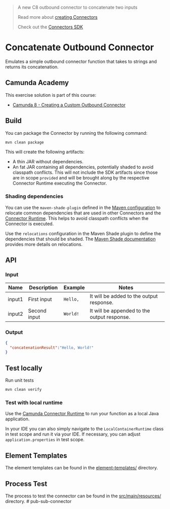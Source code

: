 > A new C8 outbound connector to concatenate two inputs
> 
> Read more about [creating Connectors](https://docs.camunda.io/docs/components/connectors/custom-built-connectors/connector-sdk/#creating-a-custom-connector)
>
> Check out the [Connectors SDK](https://github.com/camunda/connector-sdk)

# Concatenate Outbound Connector

Emulates a simple outbound connector function that takes to strings and returns its concatenation.

## Camunda Academy

This exercise solution is part of this course:

* [Camunda 8 - Creating a Custom Outbound Connector](https://academy.camunda.com/camunda-8-create-custom-connectors/)

## Build

You can package the Connector by running the following command:

```bash
mvn clean package
```

This will create the following artifacts:

- A thin JAR without dependencies.
- An fat JAR containing all dependencies, potentially shaded to avoid classpath conflicts. This will not include the SDK artifacts since those are in scope `provided` and will be brought along by the respective Connector Runtime executing the Connector.

### Shading dependencies

You can use the `maven-shade-plugin` defined in the [Maven configuration](./pom.xml) to relocate common dependencies
that are used in other Connectors and the [Connector Runtime](https://github.com/camunda-community-hub/spring-zeebe/tree/master/connector-runtime#building-connector-runtime-bundles).
This helps to avoid classpath conflicts when the Connector is executed. 

Use the `relocations` configuration in the Maven Shade plugin to define the dependencies that should be shaded.
The [Maven Shade documentation](https://maven.apache.org/plugins/maven-shade-plugin/examples/class-relocation.html) 
provides more details on relocations.

## API

### Input

| Name     | Description      | Example           | Notes                                                                      |
|----------|------------------|-------------------|----------------------------------------------------------------------------|
| input1 | First input    | `Hello,`           | It will be added to the output response.                                |
| input2    | Second input | `World!` | It will be appended to the output response. |

### Output

```json
{
  "concatenationResult":"Hello, World!"
}
```

## Test locally

Run unit tests

```bash
mvn clean verify
```

### Test with local runtime

Use the [Camunda Connector Runtime](https://github.com/camunda-community-hub/spring-zeebe/tree/master/connector-runtime#building-connector-runtime-bundles) to run your function as a local Java application.

In your IDE you can also simply navigate to the `LocalContainerRuntime` class in test scope and run it via your IDE.
If necessary, you can adjust `application.properties` in test scope.

## Element Templates

The element templates can be found in the [element-templates/](element-templates/) directory.

## Process Test

The process to test the connector can be found in the [src/main/resources/](src/main/resources) directory.
#   p u b - s u b - c o n n e c t o r  
 